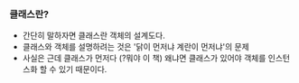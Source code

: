 ### 클래스란?
- 간단히 말하자면 클래스란 객체의 설계도다.
- 클래스와 객체를 설명하려는 것은 '닭이 먼저냐 계란이 먼저냐'의 문제
- 사실은 근데 클래스가 먼저다 (?뭐야 이 책) 왜냐면 클래스가 있어야 객체를 인스턴스화 할 수 있기 때문이다.
